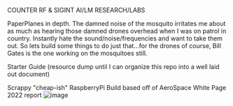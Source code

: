 COUNTER RF & SIGINT AI/LM RESEARCH/LABS


PaperPlanes in depth. The damned noise of the mosquito irritates me about as much as hearing those damned drones overhead when I was on patrol in country. 
Instantly hate the sound/noise/frequencies and want to take them out. So lets build some things to do just that...for the drones of course, Bill Gates is the one working on the mosquitoes still.


Starter Guide
(resource dump until I can organize this repo into a well laid out document)

Scrappy "cheap-ish" RaspberryPi Build based off of AeroSpace White Page 2022 report
![image](https://github.com/TreadSoftly/Projects/assets/121847455/c8747ec0-4e4a-4781-9b97-e4b19b4adb8b)
